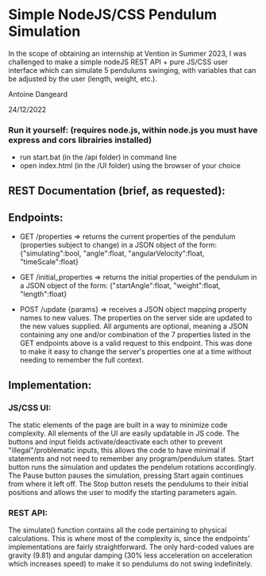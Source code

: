 # Simple NodeJS/CSS Pendulum Simulation
In the scope of obtaining an internship at Vention in Summer 2023, I was challenged to make a simple nodeJS REST API + pure JS/CSS user interface which can simulate 5 pendulums swinging, with variables that can be adjusted by the user (length, weight, etc.).

Antoine Dangeard
 
24/12/2022

### Run it yourself: (requires node.js, within node.js you must have express and cors librairies installed)
- run start.bat (in the /api folder) in command line
- open index.html (in the /UI folder) using the browser of your choice

## REST Documentation (brief, as requested):

## Endpoints:
- GET /properties => returns the current properties of the pendulum (properties subject to change) in a JSON object of the form:
        {"simulating":bool, "angle":float, "angularVelocity":float, "timeScale":float}
        
- GET /initial_properties => returns the initial properties of the pendulum in a JSON object of the form:
        {"startAngle":float, "weight":float, "length":float}

- POST /update {params} => receives a JSON object mapping property names to new values. The properties on the server side are updated to the new values supplied. All arguments are optional, meaning a JSON containing any one and/or combination of the 7 properties listed in the GET endpoints above is a valid request to this endpoint. This was done to make it easy to change the server's properties one at a time without needing to remember the full context.

## Implementation:
### JS/CSS UI:
The static elements of the page are built in a way to minimize code complexity. All elements of the UI are easily updatable in JS code. The buttons and input fields activate/deactivate each other to prevent "illegal"/problematic inputs, this allows the code to have minimal if statements and not need to remember any program/pendulum states. Start button runs the simulation and updates the pendelum rotations accordingly. The Pause button pauses the simulation, pressing Start again continues from where it left off. The Stop button resets the pendulums to their initial positions and allows the user to modify the starting parameters again.

### REST API:
The simulate() function contains all the code pertaining to physical calculations. This is where most of the complexity is, since the endpoints' implementations are fairly straightforward. The only hard-coded values are gravity (9.81) and angular damping (30% less acceleration on acceleration which increases speed) to make it so pendulums do not swing indefinitely.
